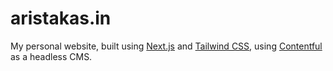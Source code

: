 # aristakas.in

My personal website, built using [Next.js](https://nextjs.org) and [Tailwind CSS](https://tailwindcss.com), using [Contentful](https://www.contentful.com) as a headless CMS.

